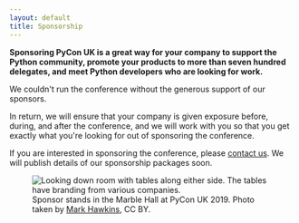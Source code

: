 ```yaml
---
layout: default
title: Sponsorship
---
```


**Sponsoring PyCon UK is a great way for your company to support the Python community, promote your products to more than seven hundred delegates, and meet Python developers who are looking for work.**

We couldn't run the conference without the generous support of our sponsors.

In return, we will ensure that your company is given exposure before, during, and after the conference, and we will work with you so that you get exactly what you're looking for out of sponsoring the conference.

If you are interested in sponsoring the conference, please [contact us](/contact/).
We will publish details of our sponsorship packages soon.

<figure>
  <img
    src="/images/sponsors_1x.jpg"
    srcset="/images/sponsors_1x.jpg 1x, /images/sponsors_2x.jpg 2x"
    alt="Looking down room with tables along either side. The tables have branding from various companies.">
  <figcaption>
    Sponsor stands in the Marble Hall at PyCon UK 2019.
    Photo taken by <a href="https://www.flickr.com/photos/184390836@N04/48726548331/in/album-72157710822891673/">Mark Hawkins</a>, CC BY.
  </figcaption>
</figure>
